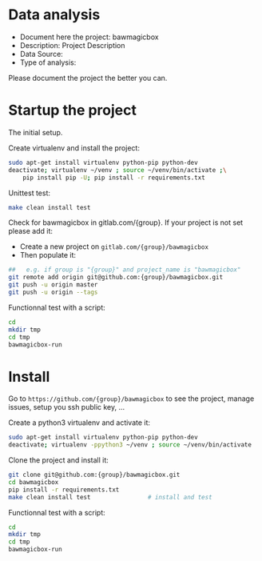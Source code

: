# Data analysis
- Document here the project: bawmagicbox
- Description: Project Description
- Data Source:
- Type of analysis:

Please document the project the better you can.

# Startup the project

The initial setup.

Create virtualenv and install the project:
```bash
sudo apt-get install virtualenv python-pip python-dev
deactivate; virtualenv ~/venv ; source ~/venv/bin/activate ;\
    pip install pip -U; pip install -r requirements.txt
```

Unittest test:
```bash
make clean install test
```

Check for bawmagicbox in gitlab.com/{group}.
If your project is not set please add it:

- Create a new project on `gitlab.com/{group}/bawmagicbox`
- Then populate it:

```bash
##   e.g. if group is "{group}" and project_name is "bawmagicbox"
git remote add origin git@github.com:{group}/bawmagicbox.git
git push -u origin master
git push -u origin --tags
```

Functionnal test with a script:

```bash
cd
mkdir tmp
cd tmp
bawmagicbox-run
```

# Install

Go to `https://github.com/{group}/bawmagicbox` to see the project, manage issues,
setup you ssh public key, ...

Create a python3 virtualenv and activate it:

```bash
sudo apt-get install virtualenv python-pip python-dev
deactivate; virtualenv -ppython3 ~/venv ; source ~/venv/bin/activate
```

Clone the project and install it:

```bash
git clone git@github.com:{group}/bawmagicbox.git
cd bawmagicbox
pip install -r requirements.txt
make clean install test                # install and test
```
Functionnal test with a script:

```bash
cd
mkdir tmp
cd tmp
bawmagicbox-run
```
